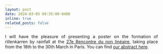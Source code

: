```yaml
---
layout: post
date: 2024-03-05 09:35:00-0400
inline: true
related_posts: false
---
```


<div style="text-align: justify">I will have the pleasure of presenting a poster on the formation of rillenkarren by rainfall at the <a href='http://nonlineaire.univ-lille1.fr/SNL/'>27e Rencontre du non linéaire</a>, taking place from the 18th to the 30th March in Paris. You can find <a href='http://nonlineaire.univ-lille1.fr/SNL/media/2024/resumes/djmbv/djambov_simeon.pdf'>our abstract here</a>.</div>
